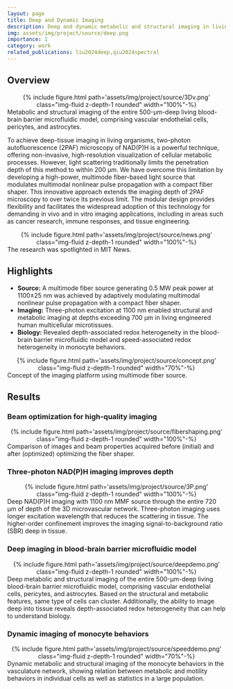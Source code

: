 ```yaml
---
layout: page
title: Deep and Dynamic Imaging
description: Deep and dynamic metabolic and structural imaging in living tissues
img: assets/img/project/source/deep.png
importance: 1
category: work
related_publications: liu2024deep,qiu2024spectral
---
```


## Overview

<div class="col-md-12" style="text-align: center;"> 
{% include figure.html path='assets/img/project/source/3Dv.png' class="img-fluid z-depth-1 rounded" width="100%"-%}
 </div>
 <div class="caption">
    Metabolic and structural imaging of the entire 500-μm-deep living blood-brain barrier microfluidic model, comprising vascular endothelial cells, pericytes, and astrocytes.
</div>

To achieve deep-tissue imaging in living organisms, two-photon autofluorescence (2PAF) microscopy of NAD(P)H is a powerful technique, offering non-invasive, high-resolution visualization of cellular metabolic processes. However, light scattering traditionally limits the penetration depth of this method to within 200 μm.  We have overcome this limitation by developing a high-power, multimode fiber-based light source that modulates multimodal nonlinear pulse propagation with a compact fiber shaper. This innovative approach extends the imaging depth of 2PAF microscopy to over twice its previous limit. The modular design provides flexibility and facilitates the widespread adoption of this technology for demanding in vivo and in vitro imaging applications, including in areas such as cancer research, immune responses, and tissue engineering.

<div class="col-md-12" style="text-align: center;"> 
{% include figure.html path='assets/img/project/source/news.png' class="img-fluid z-depth-1 rounded" width="100%"-%}
 </div>
 <div class="caption">
    The research was spotlighted in <a ref="https://news.mit.edu/2024/noninvasive-imaging-method-can-penetrate-deeper-living-tissue-1211">MIT News</a>.
</div>

## Highlights

- **Source:** A multimode fiber source generating 0.5 MW peak power at 1100±25 nm was achieved by adaptively modulating multimodal nonlinear pulse propagation with a compact fiber shaper.
- **Imaging:** Three-photon excitation at 1100 nm enabled structural and metabolic imaging at depths exceeding 700 μm in living engineered human multicellular microtissues.
- **Biology:** Revealed depth-associated redox heterogeneity in the blood-brain barrier microfluidic model and speed-associated redox heterogeneity in monocyte behaviors.

<div class="col-md-12" style="text-align: center;"> 
{% include figure.html path='assets/img/project/source/concept.png' class="img-fluid z-depth-1 rounded" width="70%"-%}
 </div>
 <div class="caption">
    Concept of the imaging platform using multimode fiber source.
</div>

## Results

### Beam optimization for high-quality imaging

<div class="col-md-12" style="text-align: center;"> 
{% include figure.html path='assets/img/project/source/fibershaping.png' class="img-fluid z-depth-1 rounded" width="100%"-%}
 </div>
 <div class="caption">
    Comparison of images and beam properties acquired before (initial) and after (optimized) optimizing the fiber shaper.
</div>

### Three-photon NAD(P)H imaging improves depth

<div class="col-md-12" style="text-align: center;"> 
{% include figure.html path='assets/img/project/source/3P.png' class="img-fluid z-depth-1 rounded" width="100%"-%}
 </div>
 <div class="caption">
    Deep NAD(P)H imaging with 1100 nm MMF source through the entire 720 μm of depth of the 3D microvascular network. Three-photon imaging uses longer excitation wavelength that reduces the scattering in tissue. The higher-order confinement improves the imaging signal-to-background ratio (SBR) deep in tissue.
</div>

### Deep imaging in blood-brain barrier microfluidic model

<div class="col-md-12" style="text-align: center;"> 
{% include figure.html path='assets/img/project/source/deepdemo.png' class="img-fluid z-depth-1 rounded" width="100%"-%}
 </div>
 <div class="caption">
    Deep metabolic and structural imaging of the entire 500-μm-deep living blood-brain barrier microfluidic model, comprising vascular endothelial cells, pericytes, and astrocytes. Based on the structural and metabolic features, same type of cells can cluster. Additionally, the ability to image deep into tissue reveals depth-associated redox heterogeneity that can help to understand biology.
</div>

### Dynamic imaging of monocyte behaviors

<div class="col-md-12" style="text-align: center;"> 
{% include figure.html path='assets/img/project/source/speeddemo.png' class="img-fluid z-depth-1 rounded" width="70%"-%}
 </div>
 <div class="caption">
    Dynamic metabolic and structural imaging of the monocyte behaviors in the vasculature network, showing relation between metabolic and motility behaviors in individual cells as well as statistics in a large population.
</div>